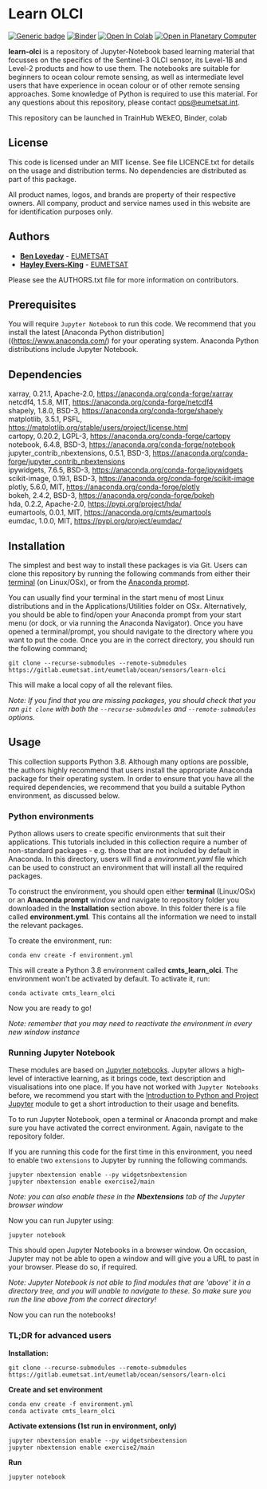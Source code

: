 # Learn OLCI

[![Generic badge](https://img.shields.io/badge/Launch-TrainHub-Blue.svg)](https://trainhub.eumetsat.int/ocean/sensors)
[![Binder](https://mybinder.org/badge_logo.svg)](https://mybinder.org/v2/gl/eumetlab%2Focean%2Fsensors%2Flearn-olci/main)
[![Open In Colab](https://colab.research.google.com/assets/colab-badge.svg)](http://colab.research.google.com/github/eumetlab/ocean/sensors/learn-olci/blob/main)
[![Open in Planetary Computer](https://img.shields.io/badge/Open-Planetary%20Computer-black?style=flat&logo=microsoft)](https://pccompute.westeurope.cloudapp.azure.com/compute/hub/user-redirect/git-pull?repo=https://github.com/eumetlab/ocean/sensors/learn-olci&branch=main)

**learn-olci** is a repository of Jupyter-Notebook based learning material that
focusses on the specifics of the Sentinel-3 OLCI sensor, its Level-1B and Level-2
products and how to use them. The notebooks are suitable for beginners to ocean
colour remote sensing, as well as intermediate level users that have experience
in ocean colour or of other remote sensing approaches. Some knowledge of Python 
is required to use this material. For any questions about this repository, please
contact ops@eumetsat.int. 

This repository can be launched in TrainHub WEkEO, Binder, colab

## License
 
This code is licensed under an MIT license. See file LICENCE.txt for details on 
the usage and distribution terms. No dependencies are distributed as part of this 
package.

All product names, logos, and brands are property of their respective owners. 
All company, product and service names used in this website are for identification 
purposes only.

## Authors

* [**Ben Loveday**](mailto://ops@eumetsat.int) - [EUMETSAT](http://www.eumetsat.int)
* [**Hayley Evers-King**](mailto://ops@eumetsat.int) - [EUMETSAT](http://www.eumetsat.int)

Please see the AUTHORS.txt file for more information on contributors.

## Prerequisites

You will require `Jupyter Notebook` to run this code. We recommend that you install 
the latest [Anaconda Python distribution]((https://www.anaconda.com/) for your 
operating system. Anaconda Python distributions include Jupyter Notebook.

## Dependencies

xarray,                       0.21.1, Apache-2.0, https://anaconda.org/conda-forge/xarray \
netcdf4,                      1.5.8,  MIT,        https://anaconda.org/conda-forge/netcdf4 \
shapely,                      1.8.0,  BSD-3,      https://anaconda.org/conda-forge/shapely \
matplotlib,                   3.5.1,  PSFL,       https://matplotlib.org/stable/users/project/license.html \
cartopy,                      0.20.2, LGPL-3,     https://anaconda.org/conda-forge/cartopy \
notebook,                     6.4.8,  BSD-3,      https://anaconda.org/conda-forge/notebook \
jupyter_contrib_nbextensions, 0.5.1,  BSD-3,      https://anaconda.org/conda-forge/jupyter_contrib_nbextensions \
ipywidgets,                   7.6.5,  BSD-3,      https://anaconda.org/conda-forge/ipywidgets \
scikit-image,                 0.19.1, BSD-3,      https://anaconda.org/conda-forge/scikit-image \
plotly,                       5.6.0,  MIT,        https://anaconda.org/conda-forge/plotly \
bokeh,                        2.4.2,  BSD-3,      https://anaconda.org/conda-forge/bokeh \
hda,                          0.2.2,  Apache-2.0, https://pypi.org/project/hda/ \
eumartools,                   0.0.1,  MIT,        https://anaconda.org/cmts/eumartools \
eumdac,                       1.0.0,  MIT,        https://pypi.org/project/eumdac/
  
## Installation

The simplest and best way to install these packages is via Git. Users can clone this 
repository by running the following commands from either their [terminal](https://tinyurl.com/2s44595a) 
(on Linux/OSx), or from the [Anaconda prompt](https://docs.anaconda.com/anaconda/user-guide/getting-started/). 

You can usually find your terminal in the start menu of most Linux distributions 
and in the Applications/Utilities folder  on OSx. Alternatively, you should be 
able to find/open your Anaconda prompt from your start menu (or dock, or via running 
the Anaconda Navigator). Once you have opened a terminal/prompt, you should navigate 
to the directory where you want to put the code. Once you are in the correct directory, 
you should run the following command;

`git clone --recurse-submodules --remote-submodules https://gitlab.eumetsat.int/eumetlab/ocean/sensors/learn-olci`

This will make a local copy of all the relevant files.

*Note: If you find that you are missing packages, you should check that you ran 
`git clone` with both the `--recurse-submodules` and `--remote-submodules` options.*

## Usage

This collection supports Python 3.8. Although many options are possible, the 
authors highly recommend that users install the appropriate Anaconda package 
for their operating system. In order to ensure that you have all the required 
dependencies, we recommend that you build a suitable Python environment, as 
discussed below.

### Python environments

Python allows users to create specific environments that suit their applications. 
This tutorials included in this collection require a number of non-standard 
packages - e.g. those that are not included by default in Anaconda. In this 
directory, users will find a *environment.yaml* file which can be used to 
construct an environment that will install all the required packages.

To construct the environment, you should open either **terminal** (Linux/OSx) 
or an **Anaconda prompt** window and navigate to repository folder you downloaded 
in the **Installation** section above. In this folder there is a file called 
**environment.yml**. This contains all the information we need to install the relevant 
packages.

To create the environment, run:

`conda env create -f environment.yml`

This will create a Python 3.8 environment called **cmts_learn_olci**. The environment 
won't be activated by default. To activate it, run:

`conda activate cmts_learn_olci`

Now you are ready to go!

*Note: remember that you may need to reactivate the environment in every 
new window instance*

### Running Jupyter Notebook

These modules are based on [Jupyter notebooks](https://jupyter.org/). Jupyter allows 
a high-level of interactive learning, as it brings code, text description and 
visualisations into one place. If you have not worked with `Jupyter Notebooks` 
before, we recommend you start with the [Introduction to Python and Project Jupyter](./working-with-python/Intro_to_Python_and_Jupyter.ipynb) module to get a short introduction to 
their usage and benefits.

To to run Jupyter Notebook, open a terminal or Anaconda prompt and make sure you have activated 
the correct environment. Again, navigate to the repository folder.

If you are running this code for the first time in this environment, you need to enable two
`extensions` to Jupyter by running the following commands.

`jupyter nbextension enable --py widgetsnbextension` \
`jupyter nbextension enable exercise2/main`

*Note: you can also enable these in the **Nbextensions** tab of the Jupyter browser window* 

Now you can run Jupyter using:

`jupyter notebook`

This should open Jupyter Notebooks in a browser window. On occasion, Jupyter may not
be able to open a window and will give you a URL to past in your browser. Please do
so, if required.

*Note: Jupyter Notebook is not able to find modules that are 'above' it in a directory 
tree, and you will unable to navigate to these. So make sure you run the line above 
from the correct directory!*

Now you can run the notebooks!

### TL;DR for advanced users

**Installation:**

`git clone --recurse-submodules --remote-submodules https://gitlab.eumetsat.int/eumetlab/ocean/sensors/learn-olci`

**Create and set environment**

`conda env create -f environment.yml` \
`conda activate cmts_learn_olci`

**Activate extensions (1st run in environment, only)**

`jupyter nbextension enable --py widgetsnbextension` \
`jupyter nbextension enable exercise2/main`

**Run**

`jupyter notebook`
